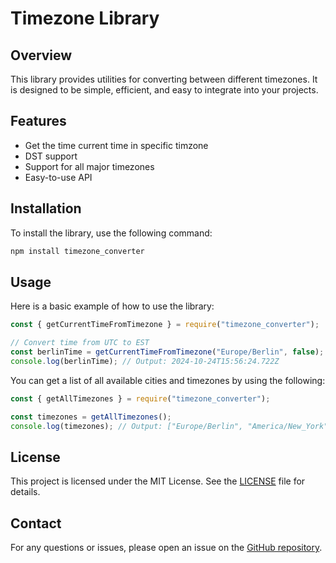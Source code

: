 # Timezone Library

## Overview

This library provides utilities for converting between different timezones. It is designed to be simple, efficient, and easy to integrate into your projects.

## Features

- Get the time current time in specific timzone
- DST support
- Support for all major timezones
- Easy-to-use API

## Installation

To install the library, use the following command:

```bash
npm install timezone_converter
```

## Usage

Here is a basic example of how to use the library:

```javascript
const { getCurrentTimeFromTimezone } = require("timezone_converter");

// Convert time from UTC to EST
const berlinTime = getCurrentTimeFromTimezone("Europe/Berlin", false);
console.log(berlinTime); // Output: 2024-10-24T15:56:24.722Z
```

You can get a list of all available cities and timezones by using the following:

```javascript
const { getAllTimezones } = require("timezone_converter");

const timezones = getAllTimezones();
console.log(timezones); // Output: ["Europe/Berlin", "America/New_York", ...]
```

## License

This project is licensed under the MIT License. See the [LICENSE](LICENSE) file for details.

## Contact

For any questions or issues, please open an issue on the [GitHub repository](https://github.com/yourusername/zone_converter).
